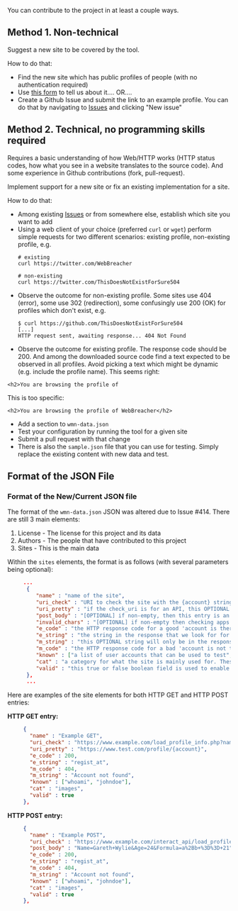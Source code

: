 You can contribute to the project in at least a couple ways.

## Method 1. Non-technical

Suggest a new site to be covered by the tool.

How to do that:

- Find the new site which has public profiles of people (with no authentication required)
- Use [this form](https://spotinfo.co/535y) to tell us about it.... OR....
- Create a Github Issue and submit the link to an example profile. You can
  do that by navigating to [Issues](https://github.com/WebBreacher/WhatsMyName/issues)
  and clicking "New issue"


## Method 2. Technical, no programming skills required

Requires a basic understanding of how Web/HTTP works (HTTP status codes, how
what you see in a website translates to the source code).
And some experience in Github contributions (fork, pull-request).

Implement support for a new site or fix an existing implementation for a site.

How to do that:

- Among existing [Issues](https://github.com/WebBreacher/WhatsMyName/issues)
  or from somewhere else, establish which site you want to add
- Using a web client of your choice (preferred `curl` or `wget`) perform
  simple requests for two different scenarios: existing profile,
  non-existing profile, e.g.
  ```
  # existing
  curl https://twitter.com/WebBreacher

  # non-existing
  curl https://twitter.com/ThisDoesNotExistForSure504
  ```
- Observe the outcome for non-existing profile. Some sites use 404 (error), some use 302
(redirection), some confusingly use 200 (OK) for profiles which don't exist,
e.g.
  ```
  $ curl https://github.com/ThisDoesNotExistForSure504
  [...]
  HTTP request sent, awaiting response... 404 Not Found
  ```
- Observe the outcome for existing profile. The response code should be 200.
And among the downloaded source code find a text expected to be observed in
all profiles. Avoid picking a text which might be dynamic (e.g. include the
profile name).
This seems right:
```
<h2>You are browsing the profile of
```
This is too specific:
```
<h2>You are browsing the profile of WebBreacher</h2>
```
- Add a section to `wmn-data.json`
- Test your configuration by running the tool for a given site
- Submit a pull request with that change
- There is also the `sample.json` file that you can use for testing. Simply replace the existing content with new data and test.

## Format of the JSON File

### Format of the New/Current JSON file

The format of the `wmn-data.json` JSON was altered due to Issue #414. There are still 3 main elements:

1. License - The license for this project and its data
2. Authors - The people that have contributed to this project
3. Sites - This is the main data

Within the `sites` elements, the format is as follows (with several parameters being optional):

```json
     ...
      {
         "name" : "name of the site",
         "uri_check" : "URI to check the site with the {account} string replaced by a username",
         "uri_pretty" : "if the check_uri is for an API, this OPTIONAL element can show a human-readable page",
         "post_body" : "[OPTIONAL] if non-empty, then this entry is an HTTP POST and the content of this field are the data",
         "invalid_chars" : "[OPTIONAL] if non-empty then checking apps should ignore or strip these characters from usernames",
         "e_code" : "the HTTP response code for a good 'account is there' response as an integer",
         "e_string" : "the string in the response that we look for for a good response",
         "m_string" : "this OPTIONAL string will only be in the response if there is no account found ",
         "m_code" : "the HTTP response code for a bad 'account is not there' response as an integer",
         "known" : ["a list of user accounts that can be used to test", "for user enumeration"],
         "cat" : "a category for what the site is mainly used for. These are found at the top of the JSON",
         "valid" : "this true or false boolean field is used to enable or disable this site element"
      },
      ...
```

Here are examples of the site elements for both HTTP GET and HTTP POST entries:

**HTTP GET entry:**

```json
     {
       "name" : "Example GET",
       "uri_check" : "https://www.example.com/load_profile_info.php?name={account}",
       "uri_pretty" : "https://www.test.com/profile/{account}",
       "e_code" : 200,
       "e_string" : "regist_at",
       "m_code" : 404,
       "m_string" : "Account not found",
       "known" : ["whoami", "johndoe"],
       "cat" : "images",
       "valid" : true
     },
```

**HTTP POST entry:**

```json
     {
       "name" : "Example POST",
       "uri_check" : "https://www.example.com/interact_api/load_profile_info.php",
       "post_body" : "Name=Gareth+Wylie&Age=24&Formula=a%2Bb+%3D%3D+21",
       "e_code" : 200,
       "e_string" : "regist_at",
       "m_code" : 404,
       "m_string" : "Account not found",
       "known" : ["whoami", "johndoe"],
       "cat" : "images",
       "valid" : true
     },
```

